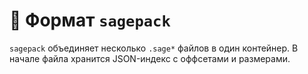 # 📘 Формат `sagepack`

`sagepack` объединяет несколько `.sage*` файлов в один контейнер.
В начале файла хранится JSON-индекс с оффсетами и размерами.

